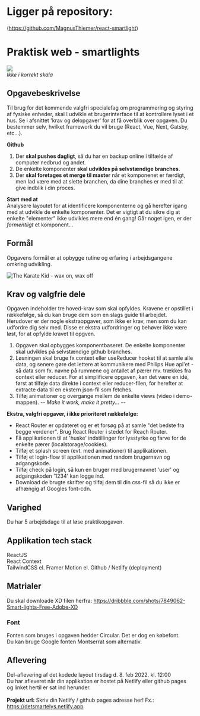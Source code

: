 # Ligger på repository:
(https://github.com/MagnusThiemer/react-smartlight)

# Praktisk web - smartlights

![](https://github.com/rts-cmk-opgaver/praktikperiode-smartlights/blob/main/ctrlpanel.png)
<br>*Ikke i korrekt skala*

## Opgavebeskrivelse

Til brug for det kommende valgfri specialefag om programmering og styring af fysiske enheder, skal I udvikle et brugerinterface til at kontrollere lyset i et hus. Se i afsnittet 'krav og delopgaver' for at få overblik over opgaven. 
Du bestemmer selv, hvilket framework du vil bruge (React, Vue, Next, Gatsby, etc...). 

**Github**<br>
   1. Der **skal pushes dagligt**, så du har en backup online i tilfælde af computer nedbrud og andet. 
   2. De enkelte komponenter **skal udvikles på selvstændige branches**.
   3. Der **skal foretages et merge til master** når et komponenet er færdigt, men lad være med at slette branchen, da dine branches er med til at give indblik i din proces.
   

**Start med at**<br>
Analysere layoutet for at identificere komponenterne og gå herefter igang med at udvikle de enkelte komponenter. Det er vigtigt at du sikre dig at enkelte "elementer" ikke udvikles mere end én gang! Går noget igen, er der *formentligt* et komponent...

## Formål
Opgavens formål er at opbygge rutine og erfaring i arbejdsgangene omkring udvikling.

![The Karate Kid - wax on, wax off](https://github.com/rts-cmk-opgaver/praktikperiode-uicomponents/blob/master/giphy.gif)

## Krav og valgfrie dele
Opgaven indeholder tre hoved-krav som skal opfyldes. Kravene er opstillet i rækkefølge, så du kan bruge dem som en slags guide til arbejdet. Herudover er der nogle ekstraopgaver, som ikke er krav, men som du kan udfordre dig selv med. Disse er ekstra udfordringer og behøver ikke være løst, for at opfylde kravet til opgven.

  1. Opgaven skal opbygges komponentbaseret. De enkelte komponenter skal udvikles på selvstændige github branches.
  2. Løsningen skal bruge fx context eller useReducer hooket til at samle alle data, og senere gøre det lettere at kommunikere med Philips Hue api'et - så data som fx. navne på rummene og antallet af pærer mv. trækkes fra context eller reducer.
  For at simplificere opgaven, kan det være en idé, først at tilføje data direkte i context eller reducer-filen, for herefter at extracte data til en ekstern json-fil som fetches.
  3. Tilføj animationer og overgange mellem de enkelte views (video i demo-mappen).  *-- Make it work, make it pretty... --*
  
  **Ekstra, valgfri opgaver, i ikke prioriteret rækkefølge:** 
  * React Router er opdateret og er et forsøg på at samle "det bedste fra begge verdener". Brug React Router i stedet for Reach Router.
  * Få applikationen til at 'huske' indstillinger for lysstyrke og farve for de enkelte pærer (localstorage/cookies).
  * Tilføj et splash screen (evt. med animationer) til applikationen.
  * Tilføj et login-flow til applikationen med random brugernavn og adgangskode.
  * Tilføj check på login, så kun en bruger med brugernavnet 'user' og adgangskoden '1234' kan logge ind.
  * Download de brugte skrifter og tilføj dem til din css-fil så du ikke er afhængig af Googles font-cdn.
  
## Varighed
Du har 5 arbejdsdage til at løse praktikopgaven.

## Applikation tech stack
ReactJS<br>
React Context<br>
TailwindCSS el.
Framer Motion el.
Github / Netlify (deployment)<br>

## Matrialer
Du skal downloade XD filen herfra: https://dribbble.com/shots/7849062-Smart-lights-Free-Adobe-XD

### Font
Fonten som bruges i opgaven hedder Circular. Det er dog en købefont. <br>Du kan bruge Google fonten Montserrat som alternativ.

## Aflevering
Del-aflevering af det kodede layout tirsdag d. 8. feb 2022. kl. 12:00<br>
Du har afleveret når din applikation er hostet på Netlify eller github pages og linket hertil er sat ind herunder.<br><br>
**Projekt url:** Skriv din Netlify / github pages adresse her! Fx.: https://detsmartelys.netlify.app

